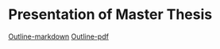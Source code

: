 Presentation of Master Thesis
===================================

[Outline-markdown](outline.md)
[Outline-pdf](MasterPresentation_OeyvindSvendsen_150618_outline.pdf)
